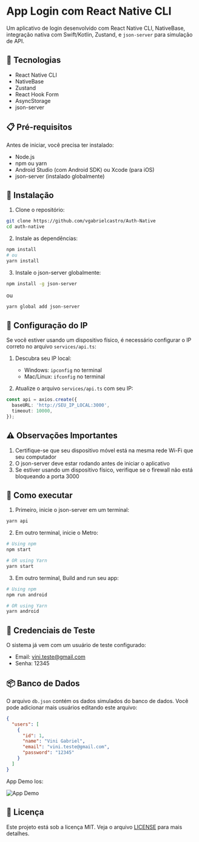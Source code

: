 # App Login com React Native CLI

Um aplicativo de login desenvolvido com React Native CLI, NativeBase, integração nativa com Swift/Kotlin, Zustand, e `json-server` para simulação de API.

## 🚀 Tecnologias

- React Native CLI
- NativeBase
- Zustand
- React Hook Form
- AsyncStorage
- json-server

## 📋 Pré-requisitos

Antes de iniciar, você precisa ter instalado:

- Node.js
- npm ou yarn
- Android Studio (com Android SDK) ou Xcode (para iOS)
- json-server (instalado globalmente)

## 🔧 Instalação

1. Clone o repositório:

```bash
git clone https://github.com/vgabrielcastro/Auth-Native
cd auth-native
```

2. Instale as dependências:

```bash
npm install
# ou
yarn install
```

3. Instale o json-server globalmente:

```bash
npm install -g json-server
```

ou

```bash
yarn global add json-server
```

## 📝 Configuração do IP

Se você estiver usando um dispositivo físico, é necessário configurar o IP correto no arquivo `services/api.ts`:

1. Descubra seu IP local:

   - Windows: `ipconfig` no terminal
   - Mac/Linux: `ifconfig` no terminal

2. Atualize o arquivo `services/api.ts` com seu IP:

```typescript
const api = axios.create({
  baseURL: 'http://SEU_IP_LOCAL:3000',
  timeout: 10000,
});
```

## ⚠️ Observações Importantes

1. Certifique-se que seu dispositivo móvel está na mesma rede Wi-Fi que seu computador
2. O json-server deve estar rodando antes de iniciar o aplicativo
3. Se estiver usando um dispositivo físico, verifique se o firewall não está bloqueando a porta 3000

## 🚀 Como executar

1. Primeiro, inicie o json-server em um terminal:

```bash
yarn api
```

2. Em outro terminal, inicie o Metro:

```sh
# Using npm
npm start

# OR using Yarn
yarn start
```

3. Em outro terminal, Build and run seu app:

```sh
# Using npm
npm run android

# OR using Yarn
yarn android
```

## 🔑 Credenciais de Teste

O sistema já vem com um usuário de teste configurado:

- Email: vini.teste@gmail.com
- Senha: 12345

## 📦 Banco de Dados

O arquivo `db.json` contém os dados simulados do banco de dados. Você pode adicionar mais usuários editando este arquivo:

```json
{
  "users": [
    {
      "id": 1,
      "name": "Vini Gabriel",
      "email": "vini.teste@gmail.com",
      "password": "12345"
    }
  ]
}
```
App Demo Ios: 

![App Demo](https://i.imgur.com/OgHexpN.gif)


## 📄 Licença

Este projeto está sob a licença MIT. Veja o arquivo [LICENSE](LICENSE) para mais detalhes.
